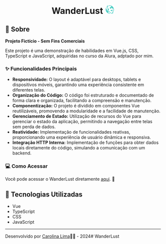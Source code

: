 <h1 align="center">
    <p>WanderLust <img src="./src/assets/imagens/logoPequeno.png"/> </p>
</h1>

## 📖 Sobre

**Projeto Fictício - Sem Fins Comerciais** 

Este projeto é uma demonstração de habilidades em Vue.js, CSS, TypeScript e JavaScript, adquiridas no curso da Alura, adptado por mim.

### ✨ Funcionalidades Principais

- **Responsividade:** O layout é adaptável para desktops, tablets e dispositivos móveis, garantindo uma experiência consistente em diferentes telas.
- **Organização do Código:** O código foi estruturado e documentado de forma clara e organizada, facilitando a compreensão e manutenção.
- **Componentização:** O projeto é dividido em componentes Vue reutilizáveis, promovendo a modularidade e a facilidade de manutenção.
- **Gerenciamento de Estado:** Utilização de recursos do Vue para gerenciar o estado da aplicação, permitindo a navegação entre telas sem perda de dados.
- **Reatividade:** Implementação de funcionalidades reativas, proporcionando uma experiência de usuário dinâmica e responsiva.
- **Integração HTTP Interna:** Implementação de funções para obter dados locais diretamente do código, simulando a comunicação com um backend.



### 💻 Como Acessar

Você pode acessar o WanderLust diretamente [aqui](). 👀

## 🚀 Tecnologias Utilizadas

- Vue
- TypeScript
- CSS
- JavaScript

---
Desenvolvido por [Carolina Lima](https://github.com/CarolinaLM)👩‍💻 - 2024# WanderLust
